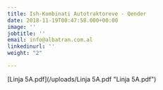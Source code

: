 ```yaml
---
title: Ish-Kombinati Autotraktoreve - Qender
date: 2018-11-19T00:47:58.000+00:00
image: ''
jobtitle: ''
email: info@albatran.com.al
linkedinurl: ''
weight: "2"

---
```

[Linja 5A.pdf](/uploads/Linja 5A.pdf "Linja 5A.pdf")